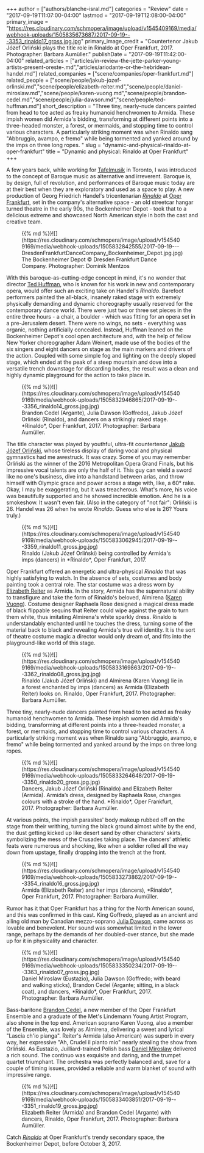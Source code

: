 +++
author = ["authors/blanche-isral.md"]
categories = "Review"
date = "2017-09-19T11:07:00-04:00"
lastmod = "2017-09-19T12:08:00-04:00"
primary_image = "https://res.cloudinary.com/schmopera/image/upload/v1545409169/media/webhook-uploads/1505835673687/2017-09-19---3353_rinaldo17_gross.jpg.jpg"
primary_image_credit = "Countertenor Jakub Józef Orliński plays the title role in Rinaldo at Oper Frankfurt, 2017. Photographer: Barbara Aumüller."
publishDate = "2017-09-19T11:42:00-04:00"
related_articles = ["articles/in-review-the-jette-parker-young-artists-present-oreste-.md","articles/ariodante-or-the-hebridean-handel.md"]
related_companies = ["scene/companies/oper-frankfurt.md"]
related_people = ["scene/people/jakub-jozef-orlinski.md","scene/people/elizabeth-reiter.md","scene/people/daniel-miroslaw.md","scene/people/karen-vuong.md","scene/people/brandon-cedel.md","scene/people/julia-dawson.md","scene/people/ted-huffman.md"]
short_description = "Three tiny, nearly-nude dancers painted from head to toe acted as freaky humanoid henchwomen to Armida. These impish women did Armida&#039;s bidding, transforming at different points into a three-headed monster, a forest, or mermaids, and stopping time to control various characters. A particularly striking moment was when Rinaldo sang &quot;Abbruggio, avampo, e fremo&quot; while being tormented and yanked around by the imps on three long ropes. "
slug = "dynamic-and-physical-rinaldo-at-oper-frankfurt"
title = "Dynamic and physical: Rinaldo at Oper Frankfurt"
+++

A few years back, while working for [Tafelmusik](/scene/companies/tafelmusik-baroque-orchestra-chamber-choir/) in Toronto, I was introduced to the concept of Baroque music as alternative and irreverent. Baroque is, by design, full of revolution, and performances of Baroque music today are at their best when they are exploratory and used as a space to play. A new production of Georg Friedrich Handel's tricentenarian [*Rinaldo*](http://www.oper-frankfurt.de/en/season-calendar/rinaldo/?id_datum=990) at [Oper Frankfurt](/scene/companies/oper-frankfurt/), set in the company's alternative space - an old streetcar hangar turned theatre in the early 90s, the Bockenheimer Depot - took that to a delicious extreme and showcased North American style in both the cast and creative team.

<figure data-type="image">{{% md %}}![](https://res.cloudinary.com/schmopera/image/upload/v1545409169/media/webhook-uploads/1505832842555/2017-09-19---DresdenFrankfurtDanceCompany_Bockenheimer_Depot.jpg.jpg)
<figcaption>The Bockenheimer Depot © Dresden Frankfurt Dance Company. Photographer: Dominik Mentzos</figcaption>
</figure>

With this baroque-as-cutting-edge concept in mind, it's no wonder that director [Ted Huffman](/scene/people/ted-huffman/), who is known for his work in new and contemporary opera, would offer such an exciting take on Handel's *Rinaldo*. Barefoot performers painted the all-black, insanely raked stage with extremely physically demanding and dynamic choreography usually reserved for the contemporary dance world. There were just two or three set pieces in the entire three hours - a chair, a boulder - which was fitting for an opera set in a pre-Jerusalem desert. There were no wings, no sets - everything was organic, nothing artificially concealed. Instead, Huffman leaned on the Bockenheimer Depot's cool open architecture and, with the help of fellow New Yorker choreographer Adam Weinert, made use of the bodies of the six singers and eight dancers on stage as the main markers and drivers of the action. Coupled with some simple fog and lighting on the deeply sloped stage, which ended at the peak of a steep mountain and dove into a versatile trench downstage for discarding bodies, the result was a clean and highly dynamic playground for the action to take place in.

<figure data-type="image">{{% md %}}![](https://res.cloudinary.com/schmopera/image/upload/v1545409169/media/webhook-uploads/1505832946865/2017-09-19---3356_rinaldo14_gross.jpg.jpg)
<figcaption>Brandon Cedel (Argante), Julia Dawson (Goffredo), Jakub Józef Orliński (Rinaldo), and dancers on a strikingly raked stage. *Rinaldo*, Oper Frankfurt, 2017. Photographer: Barbara Aumüller.
</figcaption>
</figure>

The title character was played by youthful, ultra-fit countertenor [Jakub Józef Orliński](/scene/people/jakub-jozef-orlinski/), whose tireless display of daring vocal and physical gymnastics had me awestruck. It was crazy. Some of you may remember Orliński as the winner of the 2016 Metropolitan Opera Grand Finals, but his impressive vocal talents are only the half of it. This guy can wield a sword like no one's business, dive into a handstand between arias, and throw himself with Olympic grace and power across a stage with, like, a 60° rake. Okay, I may be exaggerating, but it was treacherous. What's more, his voice was beautifully supported and he showed incredible emotion. And he is a smokeshow. It wasn't even fair. (Also in the category of "not fair": Orliński is 26. Handel was 26 when he wrote *Rinaldo*. Guess who else is 26? Yours truly.)

<figure data-type="image">{{% md %}}![](https://res.cloudinary.com/schmopera/image/upload/v1545409169/media/webhook-uploads/1505833062945/2017-09-19---3359_rinaldo11_gross.jpg.jpg)
<figcaption>Rinaldo (Jakub Józef Orliński) being controlled by Armida's imps (dancers) in *Rinaldo*, Oper Frankfurt, 2017.</figcaption>
</figure>

Oper Frankfurt offered an energetic and ultra-physical *Rinaldo* that was highly satisfying to watch. In the absence of sets, costumes and body painting took a central role. The star costume was a dress worn by [Elizabeth Reiter](/scene/people/elizabeth-reiter/) as Armida. In the story, Armida has the supernatural ability to transfigure and take the form of Rinaldo's beloved, Almirena ([Karen Vuong](/scene/people/karen-vuong/)). Costume designer Raphaela Rose designed a magical dress made of black flippable sequins that Reiter could wipe against the grain to turn them white, thus imitating Almirena's white sparkly dress. Rinaldo is understandably enchanted until he touches the dress, turning some of the material back to black and revealing Armida's true evil identity. It is the sort of theatre costume magic a director would only dream of, and fits into the playground-like world of this stage.

<figure data-type="image">{{% md %}}![](https://res.cloudinary.com/schmopera/image/upload/v1545409169/media/webhook-uploads/1505833169863/2017-09-19---3362_rinaldo08_gross.jpg.jpg)
<figcaption>Rinaldo (Jakub Józef Orliński) and Almirena (Karen Vuong) lie in a forest enchanted by imps (dancers) as Armida (Elizabeth Reiter) looks on. Rinaldo, Oper Frankfurt, 2017. Photographer: Barbara Aumüller.</figcaption>
</figure>

Three tiny, nearly-nude dancers painted from head to toe acted as freaky humanoid henchwomen to Armida. These impish women did Armida's bidding, transforming at different points into a three-headed monster, a forest, or mermaids, and stopping time to control various characters. A particularly striking moment was when Rinaldo sang "Abbruggio, avampo, e fremo" while being tormented and yanked around by the imps on three long ropes. 

<figure data-type="image">{{% md %}}![](https://res.cloudinary.com/schmopera/image/upload/v1545409169/media/webhook-uploads/1505833264648/2017-09-19--3350_rinaldo20_gross.jpg.jpg)
<figcaption>Dancers, Jakub Józef Orliński (Rinaldo) and Elizabeth Reiter (Armida). Armida’s dress, designed by Raphaela Rose, changes colours with a stroke of the hand. *Rinaldo*, Oper Frankfurt, 2017. Photographer: Barbara Aumüller.</figcaption>
</figure>

At various points, the impish parasites' body makeup rubbed off on the stage from their writhing, turning the black ground almost white by the end, the dust getting kicked up like desert sand by other characters' skirts, symbolizing the mess of the Crusades taking place. The dancers' athletic feats were numerous and shocking, like when a soldier rolled all the way down from upstage, finally dropping into the trench at the front.

<figure data-type="image">{{% md %}}![](https://res.cloudinary.com/schmopera/image/upload/v1545409169/media/webhook-uploads/1505833273862/2017-09-19---3354_rinaldo16_gross.jpg.jpg)
<figcaption>Armida (Elizabeth Reiter) and her imps (dancers), *Rinaldo*, Oper Frankfurt, 2017. Photographer: Barbara Aumüller. </figcaption>
</figure>

Rumor has it that Oper Frankfurt has a thing for the North American sound, and this was confirmed in this cast. King Goffredo, played as an ancient and ailing old man by Canadian mezzo-soprano [Julia Dawson](/scene/people/julia-dawson/), came across as lovable and benevolent. Her sound was somewhat limited in the lower range, perhaps by the demands of her doubled-over stance, but she made up for it in physicality and character. 

<figure data-type="image">{{% md %}}![](https://res.cloudinary.com/schmopera/image/upload/v1545409169/media/webhook-uploads/1505833350234/2017-09-19---3363_rinaldo07_gross.jpg.jpg)
<figcaption>Daniel Miroslaw (Eustazio), Julia Dawson (Goffredo; with beard and walking sticks), Brandon Cedel (Argante; sitting, in a black coat), and dancers, *Rinaldo*, Oper Frankfurt, 2017. Photographer: Barbara Aumüller.
</figcaption>
</figure>

Bass-baritone [Brandon Cedel](/scene/people/brandon-cedel/), a new member of the Oper Frankfurt Ensemble and a graduate of the Met's Lindemann Young Artist Program, also shone in the top end. American soprano Karen Vuong, also a member of the Ensemble, was lovely as Almirena, delivering a sweet and lyrical "Lascia ch'io pianga". Reiter's Armida (also American) was superb in every way, her expressive "Ah, Crudel il pianto mio" nearly stealing the show from Orliński. As Eustazio, Juilliard-trained Polish bass [Daniel Miroslaw](/scene/people/daniel-miroslaw/) delivered a rich sound. The continuo was exquisite and daring, and the trumpet quartet triumphant. The orchestra was perfectly balanced and, save for a couple of timing issues, provided a reliable and warm blanket of sound with impressive range.

<figure data-type="image">{{% md %}}![](https://res.cloudinary.com/schmopera/image/upload/v1545409169/media/webhook-uploads/1505833403851/2017-09-19---3351_rinaldo19_gross.jpg.jpg)
<figcaption>Elizabeth Reiter (Armida) and Brandon Cedel (Argante) with dancers, Rinaldo, Oper Frankfurt, 2017. Photographer: Barbara Aumüller.</figcaption>
</figure>

Catch [*Rinaldo*](http://www.oper-frankfurt.de/en/season-calendar/rinaldo/?id_datum=990) at Oper Frankfurt's trendy secondary space, the Bockenheimer Depot, before October 3, 2017.
